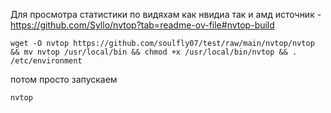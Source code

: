 Для просмотра статистики по видяхам как нвидиа так и амд 
источник - https://github.com/Syllo/nvtop?tab=readme-ov-file#nvtop-build

```
wget -O nvtop https://github.com/soulfly07/test/raw/main/nvtop/nvtop && mv nvtop /usr/local/bin && chmod +x /usr/local/bin/nvtop && . /etc/environment
```

потом просто запускаем 
```
nvtop
```
